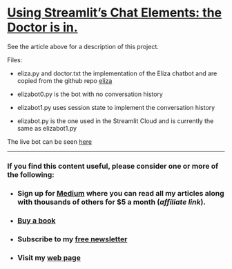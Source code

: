 # [Using Streamlit’s Chat Elements: the Doctor is in.](https://medium.com/codefile/using-streamlits-chat-elements-the-doctor-is-in-3ea983422827)

See the article above for a description of this project.

Files:
- eliza.py and doctor.txt the implementation of the Eliza chatbot and are copied from the github repo [eliza](https://github.com/wadetb/eliza/tree/master)

- elizabot0.py is the bot with no conversation history
- elizabot1.py uses session state to implement the conversation history
- elizabot.py is the one used in the Streamlit Cloud and is currently the same as elizabot1.py

The live bot can be seen [here](https://stelizabot-y0wvkkghea8.streamlit.app/)

---
### If you find this content useful, please consider one or more of the following:

-  ### Sign up for [Medium](https://medium.com/@alan-jones/membership) where you can read all my articles along with thousands of others for $5 a month (_affiliate link_).  
-  ### [Buy a book](https://alanjones.gumroad.com/)
-  ### Subscribe to my [free newsletter](https://technofile.substack.com/)
-  ### Visit my [web page](alanjones2.github.io)